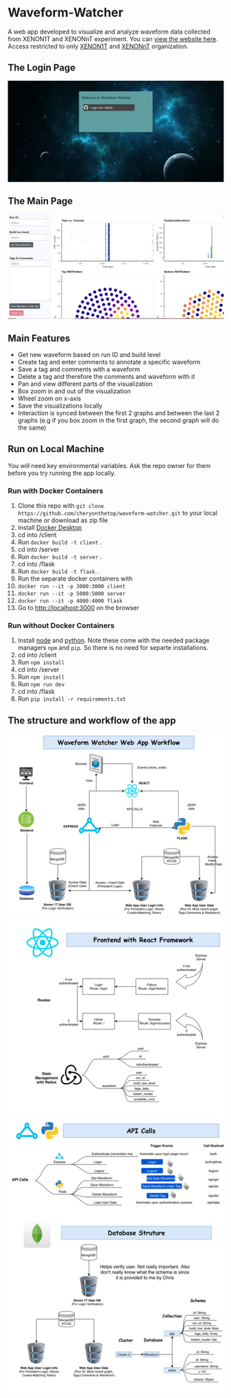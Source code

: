 # Waveform-Watcher

A web app developed to visualize and analyze waveform data collected from XENON1T and XENONnT experiment. You can [view the website here](https://waveform-watcher.azurewebsites.net/). Access restricted to only [XENON1T](https://github.com/XENON1T) and [XENONnT](https://github.com/XENONnT) organization.

## The Login Page

![](.gitbook/assets/login.png)

## The Main Page

![](.gitbook/assets/home.png)

## Main Features

- Get new waveform based on run ID and build level
- Create tag and enter comments to annotate a specific waveform
- Save a tag and comments with a waveform
- Delete a tag and therefore the comments and waveform with it
- Pan and view different parts of the visualization
- Box zoom in and out of the visualization
- Wheel zoom on x-axis
- Save the visualizations locally
- Interaction is synced between the first 2 graphs and between the last 2 graphs \(e.g if you box zoom in the first graph, the second graph will do the same\)

## Run on Local Machine

You will need key environmental variables. Ask the repo owner for them before you try running the app locally.

### Run with Docker Containers

1. Clone this repo with `git clone https://github.com/cheryonthetop/waveform-watcher.git` to your local machine or download as zip file
2. Install [Docker Desktop](https://www.docker.com/products/docker-desktop)
3. cd into /client
4. Run `docker build -t client` .
5. cd into /server
6. Run `docker build -t server` .
7. cd into /flask
8. Run `docker build -t flask` .
9. Run the separate docker containers with
10. `docker run --it -p 3000:3000 client`
11. `docker run --it -p 5000:5000 server`
12. `docker run --it -p 4000:4000 flask`
13. Go to [http://localhost:3000](http://localhost:3000) on the browser

### Run without Docker Containers

1. Install [node](https://nodejs.org/en/download/) and [python](https://www.python.org/downloads/). Note these come with the needed package managers `npm` and `pip`. So there is no need for separte installations.
2. cd into /client
3. Run `npm install`
4. cd into /server
5. Run `npm install`
6. Run `npm run dev`
7. cd into /flask
8. Run `pip install -r requirements.txt`

## The structure and workflow of the app

![Workflow-1](.gitbook/assets/workflow-1.jpg) ![Workflow-2](.gitbook/assets/workflow-2.jpg) ![Workflow-3](.gitbook/assets/workflow-3.jpg) ![Workflow-4](.gitbook/assets/workflow-4.jpg)
